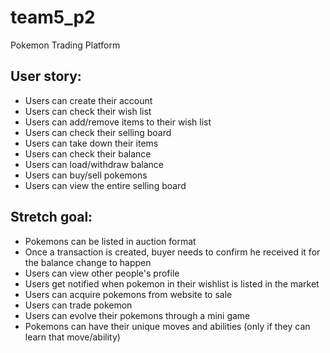 # team5_p2
Pokemon Trading Platform
## User story:
 - Users can create their account
 - Users can check their wish list
 - Users can add/remove items to their wish list
 - Users can check their selling board
 - Users can take down their items
 - Users can check their balance
 - Users can load/withdraw balance
 - Users can buy/sell pokemons
 - Users can view the entire selling board

## Stretch goal:
 - Pokemons can be listed in auction format
 - Once a transaction is created, buyer needs to confirm he received it for the balance change to happen
 - Users can view other people's profile
 - Users get notified when pokemon in their wishlist is listed in the market
 - Users can acquire pokemons from website to sale
 - Users can trade pokemon
 - Users can evolve their pokemons through a mini game
 - Pokemons can have their unique moves and abilities (only if they can learn that move/ability)
